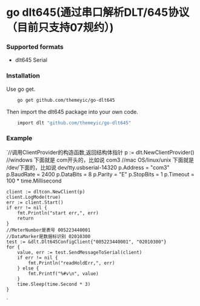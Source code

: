 # go dlt645(通过串口解析DLT/645协议（目前只支持07规约）)


### Supported formats

- dlt645 Serial

### Installation

Use go get.
```bash
    go get github.com/themeyic/go-dlt645
```
Then import the dlt645 package into your own code.
```bash
    import dlt "github.com/themeyic/go-dlt645"
```

### Example


`//调用ClientProvider的构造函数,返回结构体指针
	p := dlt.NewClientProvider()
	//windows 下面就是 com开头的，比如说 com3
	//mac OS/linux/unix  下面就是 /dev/下面的，比如说 dev/tty.usbserial-14320
	p.Address = "com3"
	p.BaudRate = 2400
	p.DataBits = 8
	p.Parity = "E"
	p.StopBits = 1
	p.Timeout = 100 * time.Millisecond

	client := dltcon.NewClient(p)
	client.LogMode(true)
	err := client.Start()
	if err != nil {
		fmt.Println("start err,", err)
		return
	}
	//MeterNumber是表号 005223440001
	//DataMarker是数据标识别 02010300
	test := &dlt.Dlt645ConfigClient{"005223440001", "02010300"}
	for {
		value, err := test.SendMessageToSerial(client)
		if err != nil {
			fmt.Println("readHoldErr,", err)
		} else {
			fmt.Printf("%#v\n", value)
		}
		time.Sleep(time.Second * 3)
	}
`

